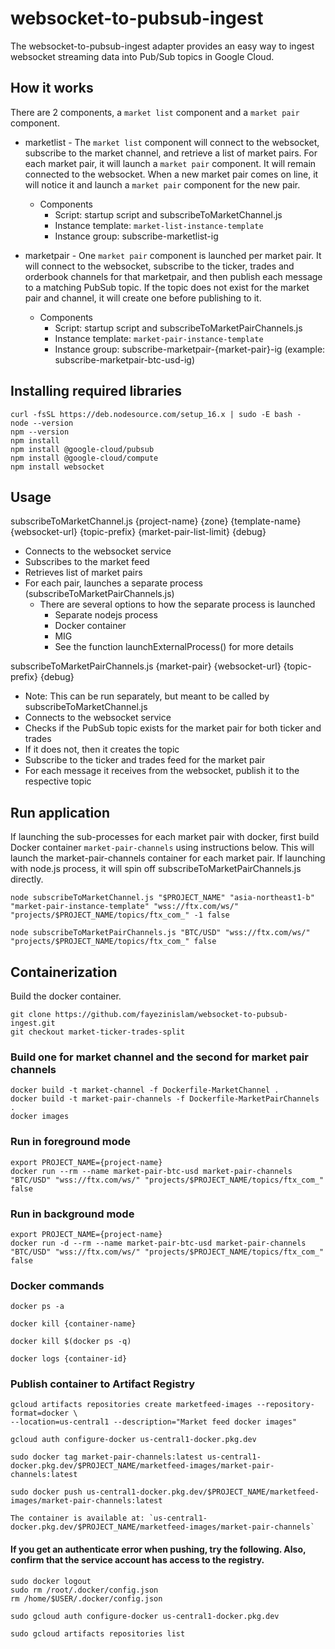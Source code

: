 # websocket-to-pubsub-ingest
The websocket-to-pubsub-ingest adapter provides an easy way to ingest websocket streaming data into Pub/Sub topics in Google Cloud. 


## How it works

There are 2 components, a `market list` component and a `market pair` component.  

<Diagram here>

 * marketlist - The `market list` component will connect to the websocket, subscribe to the market channel, and retrieve a list of market pairs.  For each market pair, it will launch a `market pair` component.  It will remain connected to the websocket.  When a new market pair comes on line, it will notice it and launch a `market pair` component for the new pair.
   * Components
     * Script: startup script and subscribeToMarketChannel.js
     * Instance template: `market-list-instance-template`
     * Instance group: subscribe-marketlist-ig

 * marketpair - One `market pair` component is launched per market pair.  It will connect to the websocket, subscribe to the ticker, trades and orderbook channels for that marketpair, and then publish each message to a matching PubSub topic. If the topic does not exist for the market pair and channel, it will create one before publishing to it.  
   * Components
     * Script: startup script and subscribeToMarketPairChannels.js
     * Instance template: `market-pair-instance-template`
     * Instance group: subscribe-marketpair-{market-pair}-ig (example: subscribe-marketpair-btc-usd-ig)


## Installing required libraries

```
curl -fsSL https://deb.nodesource.com/setup_16.x | sudo -E bash -
node --version
npm --version
npm install
npm install @google-cloud/pubsub
npm install @google-cloud/compute
npm install websocket
```


## Usage

subscribeToMarketChannel.js {project-name} {zone} {template-name} {websocket-url} {topic-prefix} {market-pair-list-limit} {debug}
 - Connects to the websocket service
 - Subscribes to the market feed
 - Retrieves list of market pairs
 - For each pair, launches a separate process (subscribeToMarketPairChannels.js)
   - There are several options to how the separate process is launched
     - Separate nodejs process
     - Docker container
     - MIG
     - See the function launchExternalProcess() for more details

subscribeToMarketPairChannels.js {market-pair} {websocket-url} {topic-prefix} {debug}
 - Note: This can be run separately, but meant to be called by subscribeToMarketChannel.js
 - Connects to the websocket service
 - Checks if the PubSub topic exists for the market pair for both ticker and trades
 - If it does not, then it creates the topic
 - Subscribe to the ticker and trades feed for the market pair
 - For each message it receives from the websocket, publish it to the respective topic

## Run application

If launching the sub-processes for each market pair with docker, first build Docker container `market-pair-channels` using instructions below.  This will launch the market-pair-channels container for each market pair.  If launching with node.js process, it will spin off subscribeToMarketPairChannels.js directly.

```
node subscribeToMarketChannel.js "$PROJECT_NAME" "asia-northeast1-b" "market-pair-instance-template" "wss://ftx.com/ws/" "projects/$PROJECT_NAME/topics/ftx_com_" -1 false
```
```
node subscribeToMarketPairChannels.js "BTC/USD" "wss://ftx.com/ws/" "projects/$PROJECT_NAME/topics/ftx_com_" false
```

## Containerization

Build the docker container.
```
git clone https://github.com/fayezinislam/websocket-to-pubsub-ingest.git
git checkout market-ticker-trades-split 
```

### Build one for market channel and the second for market pair channels
```
docker build -t market-channel -f Dockerfile-MarketChannel .
docker build -t market-pair-channels -f Dockerfile-MarketPairChannels .
docker images
```

### Run in foreground mode
```
export PROJECT_NAME={project-name}
docker run --rm --name market-pair-btc-usd market-pair-channels "BTC/USD" "wss://ftx.com/ws/" "projects/$PROJECT_NAME/topics/ftx_com_" false
```

### Run in background mode
```
export PROJECT_NAME={project-name}
docker run -d --rm --name market-pair-btc-usd market-pair-channels "BTC/USD" "wss://ftx.com/ws/" "projects/$PROJECT_NAME/topics/ftx_com_" false
```

### Docker commands

```
docker ps -a

docker kill {container-name}

docker kill $(docker ps -q)

docker logs {container-id}
```

### Publish container to Artifact Registry

```
gcloud artifacts repositories create marketfeed-images --repository-format=docker \
--location=us-central1 --description="Market feed docker images"

gcloud auth configure-docker us-central1-docker.pkg.dev

sudo docker tag market-pair-channels:latest us-central1-docker.pkg.dev/$PROJECT_NAME/marketfeed-images/market-pair-channels:latest

sudo docker push us-central1-docker.pkg.dev/$PROJECT_NAME/marketfeed-images/market-pair-channels:latest

The container is available at: `us-central1-docker.pkg.dev/$PROJECT_NAME/marketfeed-images/market-pair-channels`
```

#### If you get an authenticate error when pushing, try the following.  Also, confirm that the service account has access to the registry.

```
sudo docker logout
sudo rm /root/.docker/config.json
rm /home/$USER/.docker/config.json

sudo gcloud auth configure-docker us-central1-docker.pkg.dev

sudo gcloud artifacts repositories list
```



